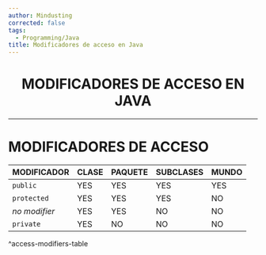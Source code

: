 ```yaml
---
author: Mindusting
corrected: false
tags:
  - Programming/Java
title: Modificadores de acceso en Java
---
```


<h1 align="center">MODIFICADORES DE ACCESO EN JAVA</h1>

---

# MODIFICADORES DE ACCESO

| MODIFICADOR   | CLASE | PAQUETE | SUBCLASES | MUNDO |
| ------------- | ----- | ------- | --------- | ----- |
| `public`      | YES   | YES     | YES       | YES   |
| `protected`   | YES   | YES     | YES       | NO    |
| *no modifier* | YES   | YES     | NO        | NO    |
| `private`     | YES   | NO      | NO        | NO    |
^access-modifiers-table
